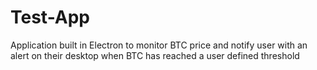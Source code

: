 # Test-App
Application built in Electron to monitor BTC price and notify user with an alert on their desktop when BTC has reached a user defined threshold
